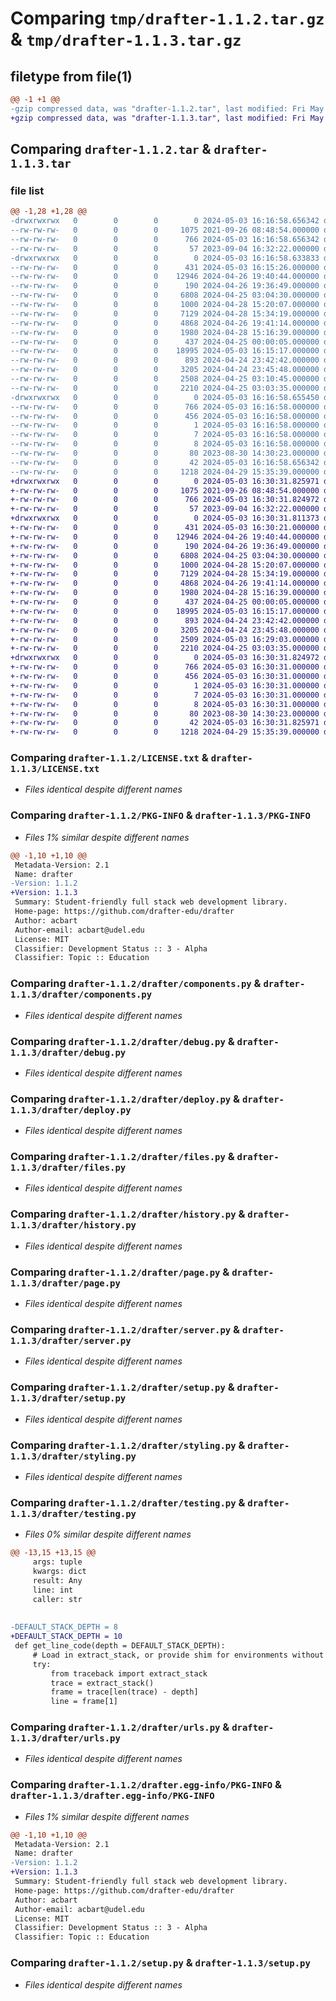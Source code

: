 # Comparing `tmp/drafter-1.1.2.tar.gz` & `tmp/drafter-1.1.3.tar.gz`

## filetype from file(1)

```diff
@@ -1 +1 @@
-gzip compressed data, was "drafter-1.1.2.tar", last modified: Fri May  3 16:16:58 2024, max compression
+gzip compressed data, was "drafter-1.1.3.tar", last modified: Fri May  3 16:30:31 2024, max compression
```

## Comparing `drafter-1.1.2.tar` & `drafter-1.1.3.tar`

### file list

```diff
@@ -1,28 +1,28 @@
-drwxrwxrwx   0        0        0        0 2024-05-03 16:16:58.656342 drafter-1.1.2/
--rw-rw-rw-   0        0        0     1075 2021-09-26 08:48:54.000000 drafter-1.1.2/LICENSE.txt
--rw-rw-rw-   0        0        0      766 2024-05-03 16:16:58.656342 drafter-1.1.2/PKG-INFO
--rw-rw-rw-   0        0        0       57 2023-09-04 16:32:22.000000 drafter-1.1.2/README.md
-drwxrwxrwx   0        0        0        0 2024-05-03 16:16:58.633833 drafter-1.1.2/drafter/
--rw-rw-rw-   0        0        0      431 2024-05-03 16:15:26.000000 drafter-1.1.2/drafter/__init__.py
--rw-rw-rw-   0        0        0    12946 2024-04-26 19:40:44.000000 drafter-1.1.2/drafter/components.py
--rw-rw-rw-   0        0        0      190 2024-04-26 19:36:49.000000 drafter-1.1.2/drafter/constants.py
--rw-rw-rw-   0        0        0     6808 2024-04-25 03:04:30.000000 drafter-1.1.2/drafter/debug.py
--rw-rw-rw-   0        0        0     1000 2024-04-28 15:20:07.000000 drafter-1.1.2/drafter/deploy.py
--rw-rw-rw-   0        0        0     7129 2024-04-28 15:34:19.000000 drafter-1.1.2/drafter/files.py
--rw-rw-rw-   0        0        0     4868 2024-04-26 19:41:14.000000 drafter-1.1.2/drafter/history.py
--rw-rw-rw-   0        0        0     1980 2024-04-28 15:16:39.000000 drafter-1.1.2/drafter/page.py
--rw-rw-rw-   0        0        0      437 2024-04-25 00:00:05.000000 drafter-1.1.2/drafter/routes.py
--rw-rw-rw-   0        0        0    18995 2024-05-03 16:15:17.000000 drafter-1.1.2/drafter/server.py
--rw-rw-rw-   0        0        0      893 2024-04-24 23:42:42.000000 drafter-1.1.2/drafter/setup.py
--rw-rw-rw-   0        0        0     3205 2024-04-24 23:45:48.000000 drafter-1.1.2/drafter/styling.py
--rw-rw-rw-   0        0        0     2508 2024-04-25 03:10:45.000000 drafter-1.1.2/drafter/testing.py
--rw-rw-rw-   0        0        0     2210 2024-04-25 03:03:35.000000 drafter-1.1.2/drafter/urls.py
-drwxrwxrwx   0        0        0        0 2024-05-03 16:16:58.655450 drafter-1.1.2/drafter.egg-info/
--rw-rw-rw-   0        0        0      766 2024-05-03 16:16:58.000000 drafter-1.1.2/drafter.egg-info/PKG-INFO
--rw-rw-rw-   0        0        0      456 2024-05-03 16:16:58.000000 drafter-1.1.2/drafter.egg-info/SOURCES.txt
--rw-rw-rw-   0        0        0        1 2024-05-03 16:16:58.000000 drafter-1.1.2/drafter.egg-info/dependency_links.txt
--rw-rw-rw-   0        0        0        7 2024-05-03 16:16:58.000000 drafter-1.1.2/drafter.egg-info/requires.txt
--rw-rw-rw-   0        0        0        8 2024-05-03 16:16:58.000000 drafter-1.1.2/drafter.egg-info/top_level.txt
--rw-rw-rw-   0        0        0       80 2023-08-30 14:30:23.000000 drafter-1.1.2/pyproject.toml
--rw-rw-rw-   0        0        0       42 2024-05-03 16:16:58.656342 drafter-1.1.2/setup.cfg
--rw-rw-rw-   0        0        0     1218 2024-04-29 15:35:39.000000 drafter-1.1.2/setup.py
+drwxrwxrwx   0        0        0        0 2024-05-03 16:30:31.825971 drafter-1.1.3/
+-rw-rw-rw-   0        0        0     1075 2021-09-26 08:48:54.000000 drafter-1.1.3/LICENSE.txt
+-rw-rw-rw-   0        0        0      766 2024-05-03 16:30:31.824972 drafter-1.1.3/PKG-INFO
+-rw-rw-rw-   0        0        0       57 2023-09-04 16:32:22.000000 drafter-1.1.3/README.md
+drwxrwxrwx   0        0        0        0 2024-05-03 16:30:31.811373 drafter-1.1.3/drafter/
+-rw-rw-rw-   0        0        0      431 2024-05-03 16:30:21.000000 drafter-1.1.3/drafter/__init__.py
+-rw-rw-rw-   0        0        0    12946 2024-04-26 19:40:44.000000 drafter-1.1.3/drafter/components.py
+-rw-rw-rw-   0        0        0      190 2024-04-26 19:36:49.000000 drafter-1.1.3/drafter/constants.py
+-rw-rw-rw-   0        0        0     6808 2024-04-25 03:04:30.000000 drafter-1.1.3/drafter/debug.py
+-rw-rw-rw-   0        0        0     1000 2024-04-28 15:20:07.000000 drafter-1.1.3/drafter/deploy.py
+-rw-rw-rw-   0        0        0     7129 2024-04-28 15:34:19.000000 drafter-1.1.3/drafter/files.py
+-rw-rw-rw-   0        0        0     4868 2024-04-26 19:41:14.000000 drafter-1.1.3/drafter/history.py
+-rw-rw-rw-   0        0        0     1980 2024-04-28 15:16:39.000000 drafter-1.1.3/drafter/page.py
+-rw-rw-rw-   0        0        0      437 2024-04-25 00:00:05.000000 drafter-1.1.3/drafter/routes.py
+-rw-rw-rw-   0        0        0    18995 2024-05-03 16:15:17.000000 drafter-1.1.3/drafter/server.py
+-rw-rw-rw-   0        0        0      893 2024-04-24 23:42:42.000000 drafter-1.1.3/drafter/setup.py
+-rw-rw-rw-   0        0        0     3205 2024-04-24 23:45:48.000000 drafter-1.1.3/drafter/styling.py
+-rw-rw-rw-   0        0        0     2509 2024-05-03 16:29:03.000000 drafter-1.1.3/drafter/testing.py
+-rw-rw-rw-   0        0        0     2210 2024-04-25 03:03:35.000000 drafter-1.1.3/drafter/urls.py
+drwxrwxrwx   0        0        0        0 2024-05-03 16:30:31.824972 drafter-1.1.3/drafter.egg-info/
+-rw-rw-rw-   0        0        0      766 2024-05-03 16:30:31.000000 drafter-1.1.3/drafter.egg-info/PKG-INFO
+-rw-rw-rw-   0        0        0      456 2024-05-03 16:30:31.000000 drafter-1.1.3/drafter.egg-info/SOURCES.txt
+-rw-rw-rw-   0        0        0        1 2024-05-03 16:30:31.000000 drafter-1.1.3/drafter.egg-info/dependency_links.txt
+-rw-rw-rw-   0        0        0        7 2024-05-03 16:30:31.000000 drafter-1.1.3/drafter.egg-info/requires.txt
+-rw-rw-rw-   0        0        0        8 2024-05-03 16:30:31.000000 drafter-1.1.3/drafter.egg-info/top_level.txt
+-rw-rw-rw-   0        0        0       80 2023-08-30 14:30:23.000000 drafter-1.1.3/pyproject.toml
+-rw-rw-rw-   0        0        0       42 2024-05-03 16:30:31.825971 drafter-1.1.3/setup.cfg
+-rw-rw-rw-   0        0        0     1218 2024-04-29 15:35:39.000000 drafter-1.1.3/setup.py
```

### Comparing `drafter-1.1.2/LICENSE.txt` & `drafter-1.1.3/LICENSE.txt`

 * *Files identical despite different names*

### Comparing `drafter-1.1.2/PKG-INFO` & `drafter-1.1.3/PKG-INFO`

 * *Files 1% similar despite different names*

```diff
@@ -1,10 +1,10 @@
 Metadata-Version: 2.1
 Name: drafter
-Version: 1.1.2
+Version: 1.1.3
 Summary: Student-friendly full stack web development library.
 Home-page: https://github.com/drafter-edu/drafter
 Author: acbart
 Author-email: acbart@udel.edu
 License: MIT
 Classifier: Development Status :: 3 - Alpha
 Classifier: Topic :: Education
```

### Comparing `drafter-1.1.2/drafter/components.py` & `drafter-1.1.3/drafter/components.py`

 * *Files identical despite different names*

### Comparing `drafter-1.1.2/drafter/debug.py` & `drafter-1.1.3/drafter/debug.py`

 * *Files identical despite different names*

### Comparing `drafter-1.1.2/drafter/deploy.py` & `drafter-1.1.3/drafter/deploy.py`

 * *Files identical despite different names*

### Comparing `drafter-1.1.2/drafter/files.py` & `drafter-1.1.3/drafter/files.py`

 * *Files identical despite different names*

### Comparing `drafter-1.1.2/drafter/history.py` & `drafter-1.1.3/drafter/history.py`

 * *Files identical despite different names*

### Comparing `drafter-1.1.2/drafter/page.py` & `drafter-1.1.3/drafter/page.py`

 * *Files identical despite different names*

### Comparing `drafter-1.1.2/drafter/server.py` & `drafter-1.1.3/drafter/server.py`

 * *Files identical despite different names*

### Comparing `drafter-1.1.2/drafter/setup.py` & `drafter-1.1.3/drafter/setup.py`

 * *Files identical despite different names*

### Comparing `drafter-1.1.2/drafter/styling.py` & `drafter-1.1.3/drafter/styling.py`

 * *Files identical despite different names*

### Comparing `drafter-1.1.2/drafter/testing.py` & `drafter-1.1.3/drafter/testing.py`

 * *Files 0% similar despite different names*

```diff
@@ -13,15 +13,15 @@
     args: tuple
     kwargs: dict
     result: Any
     line: int
     caller: str
 
 
-DEFAULT_STACK_DEPTH = 8
+DEFAULT_STACK_DEPTH = 10
 def get_line_code(depth = DEFAULT_STACK_DEPTH):
     # Load in extract_stack, or provide shim for environments without it.
     try:
         from traceback import extract_stack
         trace = extract_stack()
         frame = trace[len(trace) - depth]
         line = frame[1]
```

### Comparing `drafter-1.1.2/drafter/urls.py` & `drafter-1.1.3/drafter/urls.py`

 * *Files identical despite different names*

### Comparing `drafter-1.1.2/drafter.egg-info/PKG-INFO` & `drafter-1.1.3/drafter.egg-info/PKG-INFO`

 * *Files 1% similar despite different names*

```diff
@@ -1,10 +1,10 @@
 Metadata-Version: 2.1
 Name: drafter
-Version: 1.1.2
+Version: 1.1.3
 Summary: Student-friendly full stack web development library.
 Home-page: https://github.com/drafter-edu/drafter
 Author: acbart
 Author-email: acbart@udel.edu
 License: MIT
 Classifier: Development Status :: 3 - Alpha
 Classifier: Topic :: Education
```

### Comparing `drafter-1.1.2/setup.py` & `drafter-1.1.3/setup.py`

 * *Files identical despite different names*

